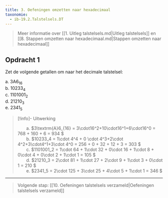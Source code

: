 ```yaml
---
title: 3. Oefeningen omzetten naar hexadecimaal
taxonomie:
  - ib-19.2.Talstelsels.DT
---
```


> Meer informatie over [[1. Uitleg talstelsels.md|Uitleg talstelsels]]
> en [[8. Stappen omzetten naar hexadecimaal.md|Stappen omzetten naar
> hexadecimaal]]


## Opdracht 1

Zet de volgende getallen om naar het decimale talstelsel:

a. $3\textrm{A}6_{16}$\
b. $10233_4$\
c. $1101001_2$\
d. $21210_3$\
e. $2341_5$

> [!info]- Uitwerking
> 
> &nbsp;&nbsp;&nbsp;&nbsp;&nbsp;&nbsp;
> a. $3\textrm{A}6_{16} = 3\cdot16^2+10\cdot16^1+6\cdot16^0 =
> 768 + 160 + 6 = 934
> $\
> &nbsp;&nbsp;&nbsp;&nbsp;&nbsp;&nbsp;
> b. $10233_4 = 1\cdot 4^4 + 0 \cdot 4^3+2\cdot 4^2+3\cdot4^1+3\cdot 4^0 = 256 + 0 + 32 + 12 + 3 = 303
> $\
> &nbsp;&nbsp;&nbsp;&nbsp;&nbsp;&nbsp;
> c. $1101001_2 = 1\cdot 64 + 1\cdot 32 + 0\cdot 16 + 1\cdot 8 + 0\cdot 4 + 0\cdot 2 + 1\cdot 1 = 105
> $\
> &nbsp;&nbsp;&nbsp;&nbsp;&nbsp;&nbsp;
> d. $21210_3 = 2\cdot 81 + 1\cdot 27 + 2\cdot 9 + 1\cdot 3 + 0\cdot 1 = 210
> $\
> &nbsp;&nbsp;&nbsp;&nbsp;&nbsp;&nbsp;
> e. $2341_5 = 2\cdot 125 + 3\cdot 25 + 4\cdot 5 + 1\cdot 1 = 346
> $

---

> Volgende stap: [[10. Oefeningen talstelsels verzameld|Oefeningen talstelsels verzameld]]
